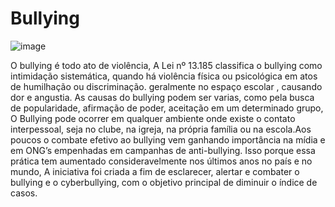 # Bullying
![image](https://github.com/gavixim/Gabriel-/assets/147085162/b42264ea-19b4-4c89-9042-c3ed45eb5aae)

O bullying é todo ato de violência, A Lei nº 13.185 classifica o bullying como intimidação sistemática, quando há violência física ou psicológica em atos de humilhação ou discriminação.  geralmente no espaço escolar , causando dor e angustia. As causas do bullying podem ser varias, como pela busca de popularidade, afirmação de poder, aceitação em um determinado grupo, O Bullying pode ocorrer em qualquer ambiente onde existe o contato interpessoal, seja no clube, na igreja, na própria família ou na escola.Aos poucos o combate efetivo ao bullying vem ganhando importância na mídia e em ONG’s empenhadas em campanhas de anti-bullying. Isso porque essa prática tem aumentado consideravelmente nos últimos anos no país e no mundo, A iniciativa foi criada a fim de esclarecer, alertar e combater o bullying e o cyberbullying, com o objetivo principal de diminuir o índice de casos.
